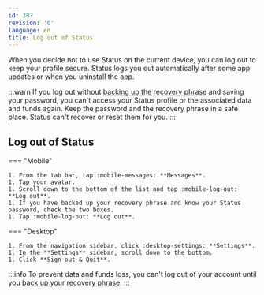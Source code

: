 ```yaml
---
id: 387
revision: '0'
language: en
title: Log out of Status
---
```


When you decide not to use Status on the current device, you can log out to keep your profile secure. Status logs you out automatically after some app updates or when you uninstall the app.

:::warn
If you log out without [backing up the recovery phrase](./back-up-and-secure-your-recovery-phrase.md) and saving your password, you can't access your Status profile or the associated data and funds again. Keep the password and the recovery phrase in a safe place. Status can't recover or reset them for you.
:::

## Log out of Status

=== "Mobile"

    1. From the tab bar, tap :mobile-messages: **Messages**.
    1. Tap your avatar.
    1. Scroll down to the bottom of the list and tap :mobile-log-out: **Log out**.
    1. If you have backed up your recovery phrase and know your Status password, check the two boxes.
    1. Tap :mobile-log-out: **Log out**.

=== "Desktop"

    1. From the navigation sidebar, click :desktop-settings: **Settings**.
    1. In the **Settings** sidebar, scroll down to the bottom.
    1. Click **Sign out & Quit**.

:::info
To prevent data and funds loss, you can't log out of your account until you [back up your recovery phrase](./back-up-and-secure-your-recovery-phrase.md).
:::
